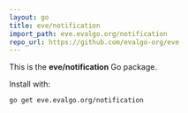```yaml
---
layout: go
title: eve/notification
import_path: eve.evalgo.org/notification
repo_url: https://github.com/evalgo-org/eve
---
```


This is the **eve/notification** Go package.

Install with:

```bash
go get eve.evalgo.org/notification
```